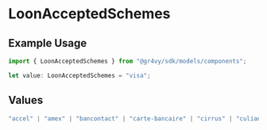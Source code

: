 # LoonAcceptedSchemes

## Example Usage

```typescript
import { LoonAcceptedSchemes } from "@gr4vy/sdk/models/components";

let value: LoonAcceptedSchemes = "visa";
```

## Values

```typescript
"accel" | "amex" | "bancontact" | "carte-bancaire" | "cirrus" | "culiance" | "dankort" | "diners-club" | "discover" | "eftpos-australia" | "elo" | "hipercard" | "jcb" | "maestro" | "mastercard" | "mir" | "nyce" | "other" | "pulse" | "rupay" | "star" | "uatp" | "unionpay" | "visa"
```